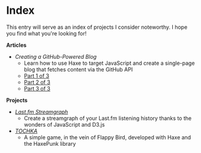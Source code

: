 # Index

This entry will serve as an index of projects I consider noteworthy. I hope you find what you're looking for! 

**Articles**

* _Creating a GitHub-Powered Blog_
  - Learn how to use Haxe to target JavaScript and create a single-page blog that fetches content via the GitHub API
  - [Part 1 of 3](http://dstrekelj.github.io/#/contents/content/2015-09-28-17-38-Creating-a-GitHub-Powered-Blog-(1).md)
  - [Part 2 of 3](http://dstrekelj.github.io/#/contents/content/2015-09-28-21-07-Creating-a-GitHub-Powered-Blog-(2).md)
  - [Part 3 of 3](http://dstrekelj.github.io/#/contents/content/2015-10-01-12-04-Creating-a-GitHub-Powered-Blog-(3).md)

**Projects**

* [_Last.fm Streamgraph_](http://dstrekelj.github.io/last.fm-streamgraph/)
  - Create a streamgraph of your Last.fm listening history thanks to the wonders of JavaScript and D3.js
* [_TOCHKA_](http://dstrekelj.github.io/tochka/)
  - A simple game, in the vein of Flappy Bird, developed with Haxe and the HaxePunk library

